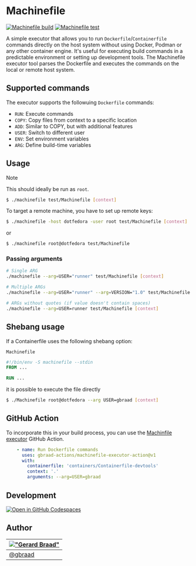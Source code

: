 Machinefile
===========

[![Machinefile build](https://github.com/gbraad-redhat/machinefile/actions/workflows/build-process.yml/badge.svg)](https://github.com/gbraad-redhat/machinefile/actions/workflows/build-process.yml) [![Machinefile test](https://github.com/gbraad-actions/machinefile-executor-action/actions/workflows/build-process.yml/badge.svg)](https://github.com/gbraad-actions/machinefile-executor-action/actions/workflows/build-process.yml)

A simple executor that allows you to run `Dockerfile`/`Containerfile` commands directly on the host system without using Docker, Podman or any other container engine. It's useful for executing build commands in a predictable environment or setting up development tools. The Machinefile executor tool parses the Dockerfile and executes the commands on the local or remote host system. 


## Supported commands

The executor supports the followuing `Dockerfile` commands:

  - `RUN`: Execute commands
  - `COPY`: Copy files from context to a specific location
  - `ADD`: Similar to COPY, but with additional features
  - `USER`: Switch to different user
  - `ENV`: Set environment variables
  - `ARG`: Define build-time variables


## Usage

> [!NOTE]
> This should ideally be run as `root`.

```bash
$ ./machinefile test/Machinefile [context]
```

To target a remote machine, you have to set up remote keys:

```bash
$ ./machinefile -host dotfedora -user root test/Machinefile [context]
```

or 
```bash
$ ./machinefile root@dotfedora test/Machinefile
```


### Passing arguments

```bash
# Single ARG
./machinefile --arg=USER="runner" test/Machinefile [context]

# Multiple ARGs
./machinefile --arg=USER="runner" --arg=VERSION="1.0" test/Machinefile [context]

# ARGs without quotes (if value doesn't contain spaces)
./machinefile --arg=USER=runner test/Machinefile [context]
```

## Shebang usage

If a Containerfile uses the following shebang option:

`Machinefile`
```dockerfile
#!/bin/env -S machinefile --stdin
FROM ...

RUN ...
```

it is possible to execute the file directly
```bash
$ ./Machinefile root@dotfedora --arg USER=gbraad [context]
```


## GitHub Action

To incorporate this in your build process, you can use the [Machinfile executor](https://github.com/gbraad-actions/machinefile-executor-action) GitHub Action.

```yaml
    - name: Run Dockerfile commands
      uses: gbraad-actions/machinefile-executor-action@v1
      with:
        containerfile: 'containers/Containerfile-devtools'
        context: '.'
        arguments: --arg=USER=gbraad
```

## Development

[![Open in GitHub Codespaces](https://github.com/codespaces/badge.svg)](https://codespaces.new/gbraad-redhat/machinefile)



## Author

| [!["Gerard Braad"](http://gravatar.com/avatar/e466994eea3c2a1672564e45aca844d0.png?s=60)](http://gbraad.nl "Gerard Braad <me@gbraad.nl>") |
|---|
| [@gbraad](https://gbraad.nl/social) |

